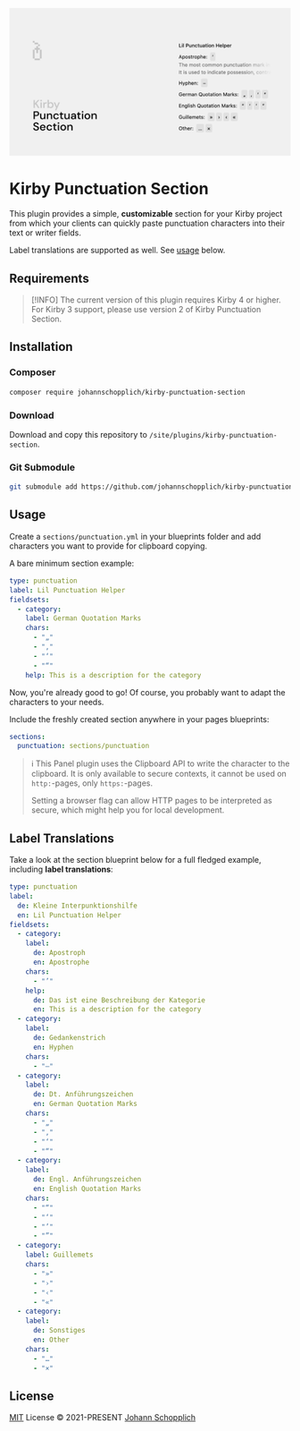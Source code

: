 ![Kirby Punctuation Section](./.github/kirby-punctuation-section.png)

# Kirby Punctuation Section

This plugin provides a simple, **customizable** section for your Kirby project from which your clients can quickly paste punctuation characters into their text or writer fields.

Label translations are supported as well. See [usage](#usage) below.

## Requirements

> [!INFO]
> The current version of this plugin requires Kirby 4 or higher. For Kirby 3 support, please use version 2 of Kirby Punctuation Section.

## Installation

### Composer

```bash
composer require johannschopplich/kirby-punctuation-section
```

### Download

Download and copy this repository to `/site/plugins/kirby-punctuation-section`.

### Git Submodule

```bash
git submodule add https://github.com/johannschopplich/kirby-punctuation-section.git site/plugins/kirby-punctuation-section
```

## Usage

Create a `sections/punctuation.yml` in your blueprints folder and add characters you want to provide for clipboard copying.

A bare minimum section example:

```yaml
type: punctuation
label: Lil Punctuation Helper
fieldsets:
  - category:
    label: German Quotation Marks
    chars:
      - "„"
      - "‚"
      - "‘"
      - "“"
    help: This is a description for the category
```

Now, you're already good to go! Of course, you probably want to adapt the characters to your needs.

Include the freshly created section anywhere in your pages blueprints:

```yml
sections:
  punctuation: sections/punctuation
```

> ℹ️ This Panel plugin uses the Clipboard API to write the character to the clipboard. It is only available to secure contexts, it cannot be used on `http:`-pages, only `https:`-pages.
>
> Setting a browser flag can allow HTTP pages to be interpreted as secure, which might help you for local development.

## Label Translations

Take a look at the section blueprint below for a full fledged example, including **label translations**:

```yaml
type: punctuation
label:
  de: Kleine Interpunktionshilfe
  en: Lil Punctuation Helper
fieldsets:
  - category:
    label:
      de: Apostroph
      en: Apostrophe
    chars:
      - "’"
    help:
      de: Das ist eine Beschreibung der Kategorie
      en: This is a description for the category
  - category:
    label:
      de: Gedankenstrich
      en: Hyphen
    chars:
      - "–"
  - category:
    label:
      de: Dt. Anführungszeichen
      en: German Quotation Marks
    chars:
      - "„"
      - "‚"
      - "‘"
      - "“"
  - category:
    label:
      de: Engl. Anführungszeichen
      en: English Quotation Marks
    chars:
      - "“"
      - "‘"
      - "’"
      - "”"
  - category:
    label: Guillemets
    chars:
      - "»"
      - "›"
      - "‹"
      - "«"
  - category:
    label:
      de: Sonstiges
      en: Other
    chars:
      - "…"
      - "×"
```

## License

[MIT](./LICENSE) License © 2021-PRESENT [Johann Schopplich](https://github.com/johannschopplich)
